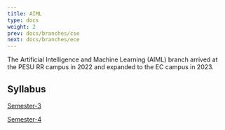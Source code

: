 ```yaml
---
title: AIML
type: docs
weight: 2
prev: docs/branches/cse
next: docs/branches/ece
---
```


The Artificial Intelligence and Machine Learning (AIML) branch arrived at the PESU RR campus in 2022 and expanded to the EC campus in 2023. 

## Syllabus

[Semester-3](/aiml-sem3-syllabus.pdf)

[Semester-4](/aiml-sem4-syllabus.pdf)
